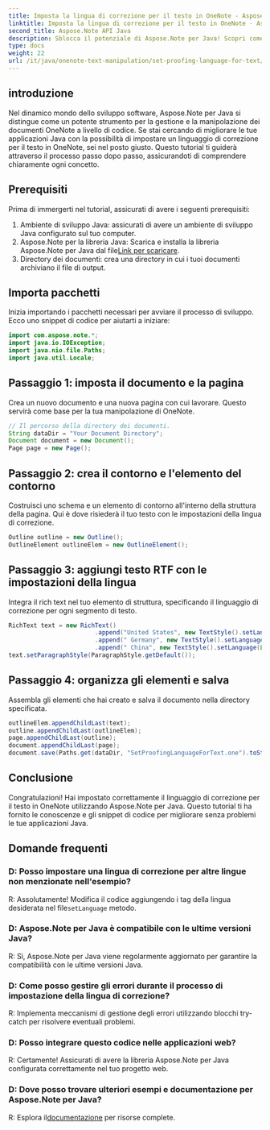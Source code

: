 ```yaml
---
title: Imposta la lingua di correzione per il testo in OneNote - Aspose.Note
linktitle: Imposta la lingua di correzione per il testo in OneNote - Aspose.Note
second_title: Aspose.Note API Java
description: Sblocca il potenziale di Aspose.Note per Java! Scopri come impostare facilmente la lingua di correzione per il testo in OneNote con la nostra guida passo passo.
type: docs
weight: 22
url: /it/java/onenote-text-manipulation/set-proofing-language-for-text/
---
```

## introduzione
Nel dinamico mondo dello sviluppo software, Aspose.Note per Java si distingue come un potente strumento per la gestione e la manipolazione dei documenti OneNote a livello di codice. Se stai cercando di migliorare le tue applicazioni Java con la possibilità di impostare un linguaggio di correzione per il testo in OneNote, sei nel posto giusto. Questo tutorial ti guiderà attraverso il processo passo dopo passo, assicurandoti di comprendere chiaramente ogni concetto.
## Prerequisiti
Prima di immergerti nel tutorial, assicurati di avere i seguenti prerequisiti:
1. Ambiente di sviluppo Java: assicurati di avere un ambiente di sviluppo Java configurato sul tuo computer.
2.  Aspose.Note per la libreria Java: Scarica e installa la libreria Aspose.Note per Java dal file[Link per scaricare](https://releases.aspose.com/note/java/).
3. Directory dei documenti: crea una directory in cui i tuoi documenti archiviano il file di output.
## Importa pacchetti
Inizia importando i pacchetti necessari per avviare il processo di sviluppo. Ecco uno snippet di codice per aiutarti a iniziare:
```java
import com.aspose.note.*;
import java.io.IOException;
import java.nio.file.Paths;
import java.util.Locale;
```
## Passaggio 1: imposta il documento e la pagina
Crea un nuovo documento e una nuova pagina con cui lavorare. Questo servirà come base per la tua manipolazione di OneNote.
```java
// Il percorso della directory dei documenti.
String dataDir = "Your Document Directory";
Document document = new Document();
Page page = new Page();
```
## Passaggio 2: crea il contorno e l'elemento del contorno
Costruisci uno schema e un elemento di contorno all'interno della struttura della pagina. Qui è dove risiederà il tuo testo con le impostazioni della lingua di correzione.
```java
Outline outline = new Outline();
OutlineElement outlineElem = new OutlineElement();
```
## Passaggio 3: aggiungi testo RTF con le impostazioni della lingua
Integra il rich text nel tuo elemento di struttura, specificando il linguaggio di correzione per ogni segmento di testo.
```java
RichText text = new RichText()
                        .append("United States", new TextStyle().setLanguage(Locale.forLanguageTag("en-US")))
                        .append(" Germany", new TextStyle().setLanguage(Locale.forLanguageTag("de-DE")))
                        .append(" China", new TextStyle().setLanguage(Locale.forLanguageTag("zh-CN")));
text.setParagraphStyle(ParagraphStyle.getDefault());
```
## Passaggio 4: organizza gli elementi e salva
Assembla gli elementi che hai creato e salva il documento nella directory specificata.
```java
outlineElem.appendChildLast(text);
outline.appendChildLast(outlineElem);
page.appendChildLast(outline);
document.appendChildLast(page);
document.save(Paths.get(dataDir, "SetProofingLanguageForText.one").toString()); 
```
## Conclusione
Congratulazioni! Hai impostato correttamente il linguaggio di correzione per il testo in OneNote utilizzando Aspose.Note per Java. Questo tutorial ti ha fornito le conoscenze e gli snippet di codice per migliorare senza problemi le tue applicazioni Java.
## Domande frequenti
### D: Posso impostare una lingua di correzione per altre lingue non menzionate nell'esempio?
 R: Assolutamente! Modifica il codice aggiungendo i tag della lingua desiderata nel file`setLanguage` metodo.
### D: Aspose.Note per Java è compatibile con le ultime versioni Java?
R: Sì, Aspose.Note per Java viene regolarmente aggiornato per garantire la compatibilità con le ultime versioni Java.
### D: Come posso gestire gli errori durante il processo di impostazione della lingua di correzione?
R: Implementa meccanismi di gestione degli errori utilizzando blocchi try-catch per risolvere eventuali problemi.
### D: Posso integrare questo codice nelle applicazioni web?
R: Certamente! Assicurati di avere la libreria Aspose.Note per Java configurata correttamente nel tuo progetto web.
### D: Dove posso trovare ulteriori esempi e documentazione per Aspose.Note per Java?
 R: Esplora il[documentazione](https://reference.aspose.com/note/java/) per risorse complete.
